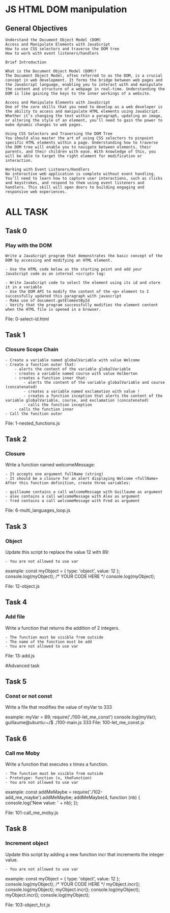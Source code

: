 # JS HTML DOM manipulation

## General Objectives
    Understand the Document Object Model (DOM)
    Access and Manipulate Elements with JavaScript
    How to use CSS selectors and traverse the DOM tree
    How to work with event listeners/handlers

    Brief Introduction

    What is the Document Object Model (DOM)?
    The Document Object Model, often referred to as the DOM, is a crucial concept in web development. It forms the bridge between web pages and the JavaScript language, enabling you to interact with and manipulate the content and structure of a webpage in real-time. Understanding the DOM is like gaining the keys to the inner workings of a website.

    Access and Manipulate Elements with JavaScript
    One of the core skills that you need to develop as a web developer is the ability to access and manipulate HTML elements using JavaScript. Whether it’s changing the text within a paragraph, updating an image, or altering the style of an element, you’ll need to gain the power to make dynamic changes to web pages.

    Using CSS Selectors and Traversing the DOM Tree
    You should also master the art of using CSS selectors to pinpoint specific HTML elements within a page. Understanding how to traverse the DOM tree will enable you to navigate between elements, their parents, and their children with ease. With knowledge of this, you will be able to target the right element for modification or interaction.

    Working with Event Listeners/Handlers
    No interactive web application is complete without event handling. You’ll need to learn how to capture user interactions, such as clicks and keystrokes, and respond to them using event listeners and handlers. This skill will open doors to building engaging and responsive web experiences.


# ALL TASK

## Task 0
###  Play with the DOM
    Write a JavaScript program that demonstrates the basic concept of the DOM by accessing and modifying an HTML element.

    - Use the HTML code below as the starting point and add your JavaScript code as an internal <script> tag:

    - Write JavaScript code to select the element using its id and store it in a variable
    - Use the DOM API to modify the content of the <p> element to I successfully updated this paragraph with javascript
    - Make use of document.getElementById
    - Verify that the program successfully modifies the element content when the HTML file is opened in a browser.

File: 0-select-id.html

## Task 1
###   Closure Scope Chain
    - Create a variable named globalVariable with value Welcome
    - Create a function outer that:
        - alerts the content of the variable globalVariable
        - creates a variable named course with value Holberton
        - creates a function inner that:
            - alerts the content of the variable globalVariable and course (concatenated)
            - creates a variable named exclamation with value !
            - creates a function inception that alerts the content of the variable globalVariable, course, and exclamation (concatenated)
            - calls the function inception
        - calls the function inner
    - Call the function outer

File: 1-nested_functions.js

## Task 2
###  Closure
Write a function named welcomeMessage:

    - It accepts one argument fullName (string)
    - It should be a closure for an alert displaying Welcome <fullName>
    After this function definition, create three variables:

    - guillaume contains a call welcomeMessage with Guillaume as argument
    - alex contains a call welcomeMessage with Alex as argument
    - fred contains a call welcomeMessage with Fred as argument

File: 6-multi_languages_loop.js

## Task 3
###  Object
Update this script to replace the value 12 with 89:

    - You are not allowed to use var

example:
    const myObject = {
    type: 'object',
    value: 12
    };
    console.log(myObject);
    /*
    YOUR CODE HERE
    */
    console.log(myObject);

File: 12-object.js

## Task 4
###  Add file

Write a function that returns the addition of 2 integers.

    - The function must be visible from outside
    - The name of the function must be add
    - You are not allowed to use var

File: 13-add.js

#Advanced task

## Task 5
###  Const or not const

Write a file that modifies the value of myVar to 333

example:
    myVar = 89;
    require('./100-let_me_const')
    console.log(myVar);
    guillaume@ubuntu:~/$ ./100-main.js
    333
File: 100-let_me_const.js

## Task 6
###  Call me Moby
Write a function that executes x times a function.

    - The function must be visible from outside
    - Prototype: function (x, theFunction)
    - You are not allowed to use var

example:
    const addMeMaybe = require('./102-add_me_maybe').addMeMaybe;
    addMeMaybe(4, function (nb) {
    console.log('New value: ' + nb);
    });

File: 101-call_me_moby.js

## Task 8
###  Increment object
Update this script by adding a new function incr that increments the integer value.

    - You are not allowed to use var

example:
    const myObject = {
    type: 'object',
    value: 12
    };
    console.log(myObject);
    /*
    YOUR CODE HERE
    */
    myObject.incr();
    console.log(myObject);
    myObject.incr();
    console.log(myObject);
    myObject.incr();
    console.log(myObject);

File: 103-object_fct.js
